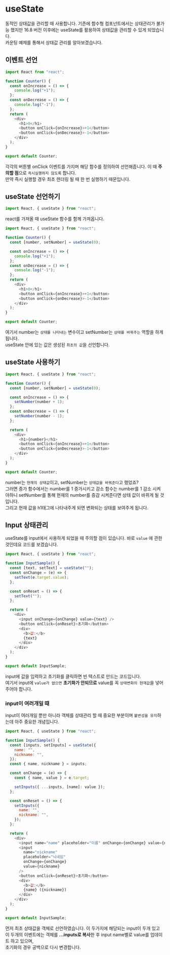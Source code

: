 # useState

동적인 상태값을 관리할 때 사용합니다. 기존에 함수형 컴포넌트에서는 상태관리가 불가능 했지만 16.8 버전 이후에는 useState를 활용하여 상태값을 관리할 수 있게 되었습니다.<br/>
카운팅 예제를 통해서 상태값 관리를 알아보겠습니다.

## 이벤트 선언

```js
import React from "react";

function Counter() {
  const onIncrease = () => {
    console.log("+1");
  };
  const onDecrease = () => {
    console.log("-1");
  };
  return (
    <div>
      <h1>0</h1>
      <button onClick={onIncrease}>+1</button>
      <button onClick={onDecrease}>-1</button>
    </div>
  );
}

export default Counter;
```

각각의 버튼별 onClick 이벤트를 가지며 해당 함수를 정의하여 선언해줍니다. 이 때 **주의할 점**으로 `즉시실행하지 않도록` 합니다.<br/>
만약 즉시 실행할 경우 최초 렌더링 될 때 한 번 실행하기 때문입니다.

## useState 선언하기

```js
import React, { useState } from "react";
```

react를 가져올 때 useState 함수를 함께 가져옵니다.

```js
import React, { useState } from "react";

function Counter() {
  const [number, setNumber] = useState(0);

  const onIncrease = () => {
    console.log("+1");
  };
  const onDecrease = () => {
    console.log("-1");
  };
  return (
    <div>
      <h1>0</h1>
      <button onClick={onIncrease}>+1</button>
      <button onClick={onDecrease}>-1</button>
    </div>
  );
}

export default Counter;
```

여기서 number는 `상태를 나타내는` 변수이고 setNumber는 `상태를 바꿔주는` 역할을 하게 됩니다.<br/>
useState 안에 있는 값은 생성된 `최초의 값`을 선언합니다.

## useState 사용하기

```js
import React, { useState } from "react";

function Counter() {
  const [number, setNumber] = useState(0);

  const onIncrease = () => {
    setNumber(number + 1);
  };
  const onDecrease = () => {
    setNumber(number - 1);
  };

  return (
    <div>
      <h1>{number}</h1>
      <button onClick={onIncrease}>+1</button>
      <button onClick={onDecrease}>-1</button>
    </div>
  );
}

export default Counter;
```

number는 `현재의 상태값`이고, setNumber는 `상태값을 바꿔준다`고 했었죠?<br/>
그러면 증가 함수에서는 number를 1 증가시키고 감소 함수는 number를 1 감소 시켜야하니 setNumber를 통해 현재의 number를 증감 시켜준다면 상태 값이 바뀌게 될 것입니다.<br/>
그리고 현재 값을 h1태그에 나타내주게 되면 변화되는 상태를 보여주게 됩니다.

## Input 상태관리

useState를 input에서 사용하게 되었을 때 주의할 점이 있습니다. 바로 `value` 에 관한 것인데요 코드를 보겠습니다.

```js
import React, { useState } from "react";

function InputSample() {
  const [text, setText] = useState("");
  const onChange = (e) => {
    setText(e.target.value);
  };

  const onReset = () => {
    setText("");
  };

  return (
    <div>
      <input onChange={onChange} value={text} />
      <button onClick={onReset}>초기화</button>
      <div>
        <b>값:</b>
        {text}
      </div>
    </div>
  );
}

export default InputSample;
```

input에 값을 입력하고 초기화를 클릭하면 빈 텍스트로 만드는 코드입니다.<br/>
여기서 input에 `value가 없으면` **초기화가 안되므로** value를 꼭 `상태변화의 현재값`을 넣어주어야 합니다.

### input이 여러개일 때

input이 여러개일 뿐만 아니라 객체를 상태관리 할 때 중요한 부분이며 `불변성을 유지`하는데 아주 중요한 개념입니다.

```js
import React, { useState } from "react";

function InputSample() {
  const [inputs, setInputs] = useState({
    name: "",
    nickname: "",
  });
  const { name, nickname } = inputs;

  const onChange = (e) => {
    const { name, value } = e.target;

    setInputs({ ...inputs, [name]: value });
  };

  const onReset = () => {
    setInputs({
      name: "",
      nickname: "",
    });
  };

  return (
    <div>
      <input name="name" placeholder="이름" onChange={onChange} value={name} />
      <input
        name="nickname"
        placeholder="닉네임"
        onChange={onChange}
        value={nickname}
      />
      <button onClick={onReset}>초기화</button>
      <div>
        <b>값:</b>
        {name} ({nickname})
      </div>
    </div>
  );
}

export default InputSample;
```

먼저 최초 상태값을 객체로 선언하였습니다. 이 두가지에 해당되는 input이 두개 있고 이 두개의 이벤트에는 객체를 **...inputs로 복사**한 후 input name별로 value를 업데이트 하고 있으며,<br/>
초기화의 경우 공백으로 다시 변경합니다.<br/>
